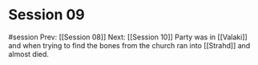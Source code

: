 # Session 09
#session 
Prev: [[Session 08]]
Next: [[Session 10]]
Party was in [[Valaki]] and when trying to find the bones from the church ran into [[Strahd]] and almost died.
